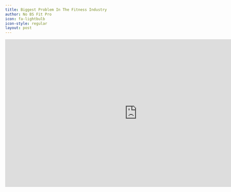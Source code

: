 ```yaml
---
title: Biggest Problem In The Fitness Industry
author: No BS Fit Pro
icon: fa-lightbulb
icon-style: regular
layout: post
---
```


<div class="video-container"><iframe width="853" height="480" src="https://www.youtube.com/embed/JjgtOI_ruGI" frameborder="0" allowfullscreen></iframe></div>
